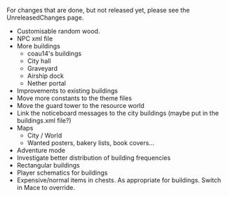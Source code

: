 For changes that are done, but not released yet, please see the UnreleasedChanges page.

  * Customisable random wood.
  * NPC xml file
  * More buildings
    * coau14's buildings
    * City hall
    * Graveyard
    * Airship dock
    * Nether portal
  * Improvements to existing buildings
  * Move more constants to the theme files
  * Move the guard tower to the resource world
  * Link the noticeboard messages to the city buildings (maybe put in the buildings.xml file?)
  * Maps
    * City / World
    * Wanted posters, bakery lists, book covers...
  * Adventure mode
  * Investigate better distribution of building frequencies
  * Rectangular buildings
  * Player schematics for buildings
  * Expensive/normal items in chests. As appropriate for buildings. Switch in Mace to override.